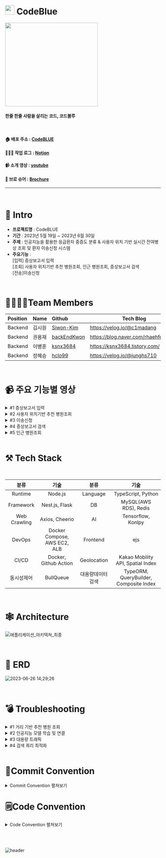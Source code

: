 # <img src="https://github.com/backEndKwon/CodeBlue/assets/128948886/ac4f1ee7-80e6-4b45-860a-3b96a07f2fd2"  width="30" height="30"/> CodeBlue 

<img src="https://github.com/backEndKwon/CodeBlue/assets/128948886/851aa11f-e71d-4518-81b1-1a47da694003"  width="300" height="270"/>

#### 한줄 한줄 사람을 살리는 코드, 코드블루

<br>

#### 🏠 배포 주소 : [CodeBLUE](https://codeblue.site/)
#### 🧑🏾‍💻 작업 로그 : [Notion](https://www.notion.so/siwonmadang/Code-BLUE-ec7906910dec4f4b9d34da72fc334dd6)
#### 📹 소개 영상 : [youtube](https://youtu.be/7SRAehiz8jE)
#### 📑 브로 슈어 : [Brochure](https://www.notion.so/siwonmadang/CodeBLUE-AI-20-06c507a9eeb540cd9ae4d6e2135dbc75?pvs=4)
-------------------

<br>

# 📝 Intro

* **프로젝트명** : CodeBLUE
* **기간** : 2023년 5월 19일 ~ 2023년 6월 30일
* **주제** : 인공지능을 활용한 응급환자 중증도 분류 & 사용자 위치 기반 실시간 잔여병상 조회 및 환자 이송신청 시스템
* **주요기능** :<br> 
[입력] 증상보고서 입력<br>
[조회] 사용자 위치기반 추천 병원조회, 인근 병원조회, 증상보고서 검색<br>
[전송]이송신청
<br>

# 👨‍👩‍👧‍👦Team Members

| Position      | Name          |    Github                                         | Tech Blog                               |
|:--------------|:--------------|:--------------------------------------------------|-----------------------------------------|
| Backend       | 김시원        | [Siwon-Kim](https://github.com/Siwon-Kim)         |https://velog.io/@c1madang               |
| Backend       | 권용재        | [backEndKwon](https://github.com/backEndKwon)     |https://blog.naver.com/rhaehfdl0433/     |
| Backend       | 이병훈        | [ksnx3684](https://github.com/ksnx3684)           |https://ksnx3684.tistory.com/            |
| Backend       | 정혜승        | [hclo99](https://github.com/hclo99)               |https://velog.io/@junghs710              |

<br>

# 📹 주요 기능별 영상
<details>
<summary> #1 증상보고서 입력 </summary>
<div markdown="1">



https://github.com/backEndKwon/CodeBlue/assets/128948886/3db6882f-c55c-46fa-98df-2fecacc53cde


</div>
</details>

<details>
<summary> #2 사용자 위치기반 추천 병원조회 </summary>
<div markdown="1">



https://github.com/backEndKwon/CodeBlue/assets/128948886/adc761d1-06a5-4463-ae5f-a62764b7d229


</div>
</details>

<details>
<summary> #3 이송신청 </summary>
<div markdown="1">


https://github.com/backEndKwon/CodeBlue/assets/128948886/7e0393e9-5328-44c9-bc50-fb9fe3e7bd9a



</div>
</details>

<details>
<summary> #4 증상보고서 검색 </summary>
<div markdown="1">



https://github.com/backEndKwon/CodeBlue/assets/128948886/078fa385-f992-43a3-a3ed-bc42bd005163


</div>
</details>

<details>
<summary> #5 인근 병원조회 </summary>
<div markdown="1">


https://github.com/backEndKwon/CodeBlue/assets/128948886/df25786c-7415-4b66-be66-98d54eecfbe4



</div>
</details>
<br>

# ⚒ Tech Stack

<br>

|분류|기술|분류|기술|
| :-: | :-: | :-: | :-: |
|Runtime|Node.js|Language|TypeScript, Python|
|Framework|Nest.js, Flask|DB|MySQL(AWS RDS), Redis|
|Web Crawling|Axios, Cheerio|AI|Tensorflow, Konlpy|
|DevOps|Docker Compose, AWS EC2, ALB|Frontend|ejs|
|CI/CD|Docker, Github Action|Geolocation|Kakao Mobility API, Spatial Index|
|동시성제어|BullQueue | 대용량데이터 검색|TypeORM, QueryBuilder, Composite Index|

 
<br>

# 🕸 Architecture

  ![애플리케이션_아키텍쳐_최종](https://github.com/project-codeblue/CodeBlue/assets/76824986/e844013d-d099-45e8-97eb-a8890f2edd17)

<br>

#  📒 ERD

![2023-06-26 14;29;26](https://github.com/backEndKwon/Algorithm/assets/128948886/c57c86e2-1efe-4c3d-ae81-cdbfb8a0e2f1)

<br>

# 💣 Troubleshooting

<details>
<summary> #1 거리 기반 추천 병원 조회 </summary>
<img src="https://github.com/project-codeblue/CodeBlue/assets/76824986/f5096a2d-a707-4ff7-98af-cf92b950ed35">
<img src="https://github.com/project-codeblue/CodeBlue/assets/76824986/b2a72318-71b8-490d-b2cf-8bad6b5522f2">

</details>

<details>
<summary> #2 인공지능 모델 학습 및 연결 </summary>
<img src="https://github.com/project-codeblue/CodeBlue/assets/76824986/fa0ae885-3661-40c8-ae2f-19b9eca08ab5">
<img src="https://github.com/project-codeblue/CodeBlue/assets/76824986/9791362e-7aef-4795-b1a7-dd9e008b7af7">

</details>

<details>
<summary> #3 대용량 트래픽 </summary>
<img src="https://github.com/project-codeblue/CodeBlue/assets/76824986/7b0a06ed-8943-430e-b929-9061c156794a">
<img src="https://github.com/project-codeblue/CodeBlue/assets/76824986/89952e5d-c4cc-41c2-822b-c3a7fd026260">

</details>

<details>
<summary> #4 검색 쿼리 최적화 </summary>
<img src="https://github.com/project-codeblue/CodeBlue/assets/76824986/362faa9e-7c0f-4a87-a742-1fc3d4c69ecb">


</details>


<br>

# 📝Commit Convention

<details>
<summary> Commit Convention 펼쳐보기 </summary>
<div markdown="1">  
  <br>
● 제목은 최대 30글자이하로 작성: ex) feat: Add Key mapping
  <br>
● 본문은 아래에 작성  
<br><br>

--- <타입> 리스트 --- 
```
feat        : 기능 (새로운 기능)  
fix         : 버그 (버그 수정)  
refactor    : 리팩토링  
design      : CSS 등 사용자 UI 디자인 변경  
comment     : 필요한 주석 추가 및 변경  
style       : 스타일 (코드 형식, 세미콜론 추가: 비즈니스 로직에 변경 없음)  
docs        : 문서 수정 (문서 추가, 수정, 삭제, README)  
test        : 테스트 (테스트 코드 추가, 수정, 삭제: 비즈니스 로직에 변경 없음)  
chore       : 기타 변경사항 (빌드 스크립트 수정, assets, 패키지 매니저 등)  
init        : 초기 생성  
rename      : 파일 혹은 폴더명을 수정하거나 옮기는 작업만 한 경우  
remove      : 파일을 삭제하는 작업만 수행한 경우 
```
--- <꼬리말> 필수아닌 옵션 ---   
```
Fixes        : 이슈 수정중 (아직 해결되지 않은 경우)  
Resolves     : 이슈 해결했을 때 사용  
Ref          : 참고할 이슈가 있을 때 사용  
Related to   : 해당 커밋에 관련된 이슈번호 (아직 해결되지 않은 경우)  
ex) Fixes: #47 Related to: #32, #21
```

</div>
</details>

# 🗒️Code Convention

<details>
<summary> Code Convention 펼쳐보기 </summary>
<div markdown="1">  
  <br>

--- Prettier & Eslint 자동 적용 ---   
```
singleQuote: true → 작은 따옴표(') 사용
trailingComma: "all" → 객체 또는 배열의 마지막 요소 뒤에 항상 쉼표(,) 추가
tabWidth: 2 → 들여쓰기 탭의 너비 2
semi: true → 문장의 끝에 항상 세미콜론(;) 추가
arrowParens: "always" → 화살표 함수 매개변수에 항상 괄호(ex, (param)=>expression) 추가 
endOfLine: "auto" → 자동으로 행 종결 문자를 선택하도록 설정(줄 바꿈 문자(\n)→줄 바꿈 문자(\r\n))
```


 
</div>
</details>
<br><br><br>

![header](https://capsule-render.vercel.app/api?type=waving&color=auto&height=200&section=header&text=Thank%20you%20for%20watching&fontSize=50)

